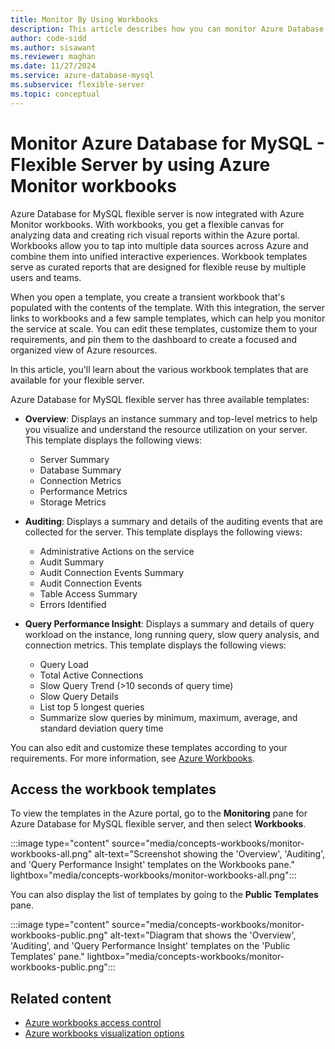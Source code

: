 ```yaml
---
title: Monitor By Using Workbooks
description: This article describes how you can monitor Azure Database for MySQL - Flexible Server by using Azure Monitor workbooks.
author: code-sidd
ms.author: sisawant
ms.reviewer: maghan
ms.date: 11/27/2024
ms.service: azure-database-mysql
ms.subservice: flexible-server
ms.topic: conceptual
---
```


# Monitor Azure Database for MySQL - Flexible Server by using Azure Monitor workbooks

Azure Database for MySQL flexible server is now integrated with Azure Monitor workbooks. With workbooks, you get a flexible canvas for analyzing data and creating rich visual reports within the Azure portal. Workbooks allow you to tap into multiple data sources across Azure and combine them into unified interactive experiences. Workbook templates serve as curated reports that are designed for flexible reuse by multiple users and teams.

When you open a template, you create a transient workbook that's populated with the contents of the template. With this integration, the server links to workbooks and a few sample templates, which can help you monitor the service at scale. You can edit these templates, customize them to your requirements, and pin them to the dashboard to create a focused and organized view of Azure resources.

In this article, you'll learn about the various workbook templates that are available for your flexible server.

Azure Database for MySQL flexible server has three available templates:

- **Overview**: Displays an instance summary and top-level metrics to help you visualize and understand the resource utilization on your server. This template displays the following views:

    * Server Summary
    * Database Summary
    * Connection Metrics
    * Performance Metrics
    * Storage Metrics

- **Auditing**: Displays a summary and details of the auditing events that are collected for the server. This template displays the following views:

    * Administrative Actions on the service
    * Audit Summary
    * Audit Connection Events Summary
    * Audit Connection Events
    * Table Access Summary
    * Errors Identified

- **Query Performance Insight**: Displays a summary and details of query workload on the instance, long running query, slow query analysis, and connection metrics. This template displays the following views:

    * Query Load
    * Total Active Connections
    * Slow Query Trend (>10 seconds of query time)
    * Slow Query Details
    * List top 5 longest queries
    * Summarize slow queries by minimum, maximum, average, and standard deviation query time

You can also edit and customize these templates according to your requirements. For more information, see [Azure Workbooks](/azure/azure-monitor/visualize/workbooks-overview).

## Access the workbook templates

To view the templates in the Azure portal, go to the **Monitoring** pane for Azure Database for MySQL flexible server, and then select **Workbooks**.

:::image type="content" source="media/concepts-workbooks/monitor-workbooks-all.png" alt-text="Screenshot showing the 'Overview', 'Auditing', and 'Query Performance Insight' templates on the Workbooks pane." lightbox="media/concepts-workbooks/monitor-workbooks-all.png":::

You can also display the list of templates by going to the **Public Templates** pane.

:::image type="content" source="media/concepts-workbooks/monitor-workbooks-public.png" alt-text="Diagram that shows the 'Overview', 'Auditing', and 'Query Performance Insight' templates on the 'Public Templates' pane." lightbox="media/concepts-workbooks/monitor-workbooks-public.png":::

## Related content

- [Azure workbooks access control](/azure/azure-monitor/visualize/workbooks-overview#access-control)
- [Azure workbooks visualization options](/azure/azure-monitor/visualize/workbooks-visualizations)
